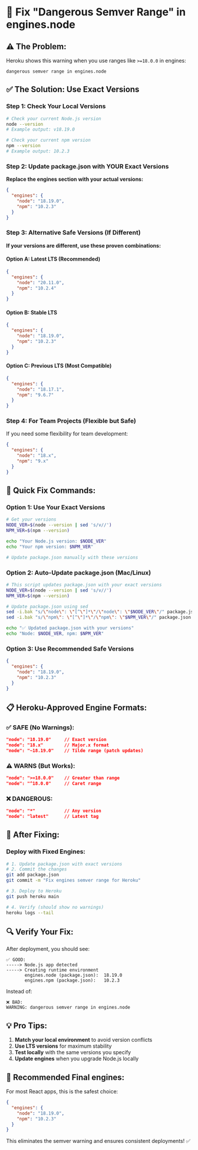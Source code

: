 # 🔧 Fix "Dangerous Semver Range" in engines.node

## ⚠️ **The Problem:**
Heroku shows this warning when you use ranges like `>=18.0.0` in engines:
```
dangerous semver range in engines.node
```

## ✅ **The Solution: Use Exact Versions**

### **Step 1: Check Your Local Versions**
```bash
# Check your current Node.js version
node --version
# Example output: v18.19.0

# Check your current npm version  
npm --version
# Example output: 10.2.3
```

### **Step 2: Update package.json with YOUR Exact Versions**

**Replace the engines section with your actual versions:**

```json
{
  "engines": {
    "node": "18.19.0",
    "npm": "10.2.3"
  }
}
```

### **Step 3: Alternative Safe Versions (If Different)**

**If your versions are different, use these proven combinations:**

#### **Option A: Latest LTS (Recommended)**
```json
{
  "engines": {
    "node": "20.11.0",
    "npm": "10.2.4"
  }
}
```

#### **Option B: Stable LTS**
```json
{
  "engines": {
    "node": "18.19.0",
    "npm": "10.2.3"
  }
}
```

#### **Option C: Previous LTS (Most Compatible)**
```json
{
  "engines": {
    "node": "18.17.1",
    "npm": "9.6.7"
  }
}
```

### **Step 4: For Team Projects (Flexible but Safe)**

If you need some flexibility for team development:

```json
{
  "engines": {
    "node": "18.x",
    "npm": "9.x"
  }
}
```

## 🎯 **Quick Fix Commands:**

### **Option 1: Use Your Exact Versions**
```bash
# Get your versions
NODE_VER=$(node --version | sed 's/v//')
NPM_VER=$(npm --version)

echo "Your Node.js version: $NODE_VER"
echo "Your npm version: $NPM_VER"

# Update package.json manually with these versions
```

### **Option 2: Auto-Update package.json (Mac/Linux)**
```bash
# This script updates package.json with your exact versions
NODE_VER=$(node --version | sed 's/v//')
NPM_VER=$(npm --version)

# Update package.json using sed
sed -i.bak "s/\"node\": \"[^\"]*\"/\"node\": \"$NODE_VER\"/" package.json
sed -i.bak "s/\"npm\": \"[^\"]*\"/\"npm\": \"$NPM_VER\"/" package.json

echo "✅ Updated package.json with your versions"
echo "Node: $NODE_VER, npm: $NPM_VER"
```

### **Option 3: Use Recommended Safe Versions**
```json
{
  "engines": {
    "node": "18.19.0",
    "npm": "10.2.3"
  }
}
```

## 📋 **Heroku-Approved Engine Formats:**

### **✅ SAFE (No Warnings):**
```json
"node": "18.19.0"     // Exact version
"node": "18.x"        // Major.x format  
"node": "~18.19.0"    // Tilde range (patch updates)
```

### **⚠️ WARNS (But Works):**
```json
"node": ">=18.0.0"    // Greater than range
"node": "^18.0.0"     // Caret range
```

### **❌ DANGEROUS:**
```json
"node": "*"           // Any version
"node": "latest"      // Latest tag
```

## 🚀 **After Fixing:**

### **Deploy with Fixed Engines:**
```bash
# 1. Update package.json with exact versions
# 2. Commit the changes
git add package.json
git commit -m "Fix engines semver range for Heroku"

# 3. Deploy to Heroku
git push heroku main

# 4. Verify (should show no warnings)
heroku logs --tail
```

## 🔍 **Verify Your Fix:**

After deployment, you should see:
```
✅ GOOD:
-----> Node.js app detected
-----> Creating runtime environment
       engines.node (package.json):  18.19.0
       engines.npm (package.json):   10.2.3
```

Instead of:
```
❌ BAD:
WARNING: dangerous semver range in engines.node
```

## 💡 **Pro Tips:**

1. **Match your local environment** to avoid version conflicts
2. **Use LTS versions** for maximum stability  
3. **Test locally** with the same versions you specify
4. **Update engines** when you upgrade Node.js locally

## 🎯 **Recommended Final engines:**

For most React apps, this is the safest choice:
```json
{
  "engines": {
    "node": "18.19.0",
    "npm": "10.2.3"
  }
}
```

This eliminates the semver warning and ensures consistent deployments! ✅